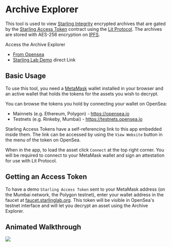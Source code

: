 # Archive Explorer

This tool is used to view [Starling Integrity](https://github.com/starlinglab/integrity-backend) encrypted archives that are gated by the [Starling Access Token](https://github.com/starlinglab/starling-access-token) contract using the [Lit Protocol](https://litprotocol.com/). The archives are stored with AES-256 encryption on [IPFS](https://ipfs.tech).

Access the Archive Explorer
* [From Opensea](https://testnets.opensea.io/collection/starling-archives-access-tokens-3)
* [Starling Lab Demo](https://ipfs.io/ipns/archiveexplorer.starlinglab.org/?chainid=80001&contract=0x5E10c1a82b422b6FB39d5b3FE1704BcE752453f2&id=1) direct Link

## Basic Usage
To use this tool, you need a [MetaMask](https://metamask.io/) wallet installed in your browser and an active wallet that holds the tokens for the assets you wish to decrypt.

You can browse the tokens you hold by connecting your wallet on OpenSea:
- Mainnets (e.g. Ethereum, Polygon) - https://opensea.io
- Testnets (e.g. Rinkeby, Mumbai) - https://testnets.opensea.io

Starling Access Tokens have a self-referencing link to this app embedded inside them. The link can be accessed by using the `View Website` button in the menu of the token on OpenSea.

When in the app, to load the asset click `Connect` at the top right corner. You will be required to connect to your MetaMask wallet and sign an attestation for use with Lit Protocol.

## Getting an Access Token

To have a demo `Starling Access Token` sent to your MetaMask address (on the Mumbai network, the Polygon testnet), enter your wallet address in the faucet at [faucet.starlinglab.org](https://faucet.starlinglab.org/). This token will be visible in OpenSea's testnet interface and will let you decrypt an asset using the Archive Explorer.

## Animated Walkthrough

![](/assets/walkthrough.gif)
